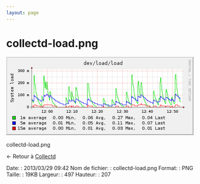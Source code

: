 ```yaml
---
layout: page
---
```


collectd-load.png
=================

[![collectd-load.png](../assets/media/collectd-load.png@cache=&w=497&h=207 "collectd-load.png")](../assets/media/collectd-load.png@cache= "Afficher le fichier original")

collectd-load.png

← Retour à
[Collectd](../nagios/integration/collectd.html "nagios:integration:collectd")

Date:
:   2013/03/29 09:42
Nom de fichier:
:   collectd-load.png
Format:
:   PNG
Taille:
:   19KB
Largeur:
:   497
Hauteur:
:   207

